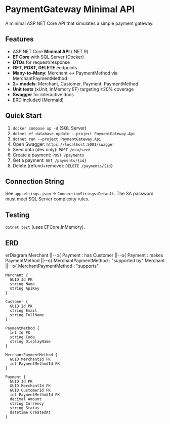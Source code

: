 # PaymentGateway Minimal API

A minimal ASP.NET Core API that simulates a simple payment gateway.

## Features
- ASP.NET Core **Minimal API** (.NET 9)
- **EF Core** with SQL Server (Docker)
- **DTOs** for request/response
- **GET, POST, DELETE** endpoints
- **Many-to-Many**: Merchant ↔ PaymentMethod via MerchantPaymentMethod
- **2+ models**: Merchant, Customer, Payment, PaymentMethod
- **Unit tests** (xUnit, InMemory EF) targeting ≥20% coverage
- **Swagger** for interactive docs
- ERD included (Mermaid)

## Quick Start
1. `docker compose up -d` (SQL Server)
2. `dotnet ef database update --project PaymentGateway.Api`
3. `dotnet run --project PaymentGateway.Api`
4. Open Swagger: `https://localhost:5001/swagger`
5. Seed data (dev only): `POST /dev/seed`
6. Create a payment: `POST /payments`
7. Get a payment: `GET /payments/{id}`
8. Delete (refund+remove): `DELETE /payments/{id}`

## Connection String
See `appsettings.json` → `ConnectionStrings:Default`. The SA password must meet SQL Server complexity rules.

## Testing
`dotnet test` (uses EFCore.InMemory).

## ERD


erDiagram
    Merchant ||--o{ Payment : has
    Customer ||--o{ Payment : makes
    PaymentMethod ||--o{ MerchantPaymentMethod : "supported by"
    Merchant ||--o{ MerchantPaymentMethod : "supports"

    Merchant {
      GUID Id PK
      string Name
      string ApiKey
    }

    Customer {
      GUID Id PK
      string Email
      string FullName
    }

    PaymentMethod {
      int Id PK
      string Code
      string DisplayName
    }

    MerchantPaymentMethod {
      GUID MerchantId FK
      int PaymentMethodId FK
    }

    Payment {
      GUID Id PK
      GUID MerchantId FK
      GUID CustomerId FK
      int PaymentMethodId FK
      decimal Amount
      string Currency
      string Status
      datetime CreatedAt
    }
